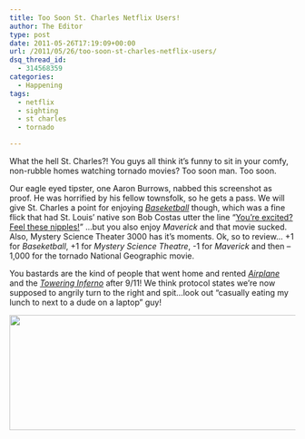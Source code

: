 ```yaml
---
title: Too Soon St. Charles Netflix Users!
author: The Editor
type: post
date: 2011-05-26T17:19:09+00:00
url: /2011/05/26/too-soon-st-charles-netflix-users/
dsq_thread_id:
  - 314568359
categories:
  - Happening
tags:
  - netflix
  - sighting
  - st charles
  - tornado

---
```

What the hell St. Charles?! You guys all think it&#8217;s funny to sit in your comfy, non-rubble homes watching tornado movies? Too soon man. Too soon.

Our eagle eyed tipster, one Aaron Burrows, nabbed this screenshot as proof. He was horrified by his fellow townsfolk, so he gets a pass. We will give St. Charles a point for enjoying _<a href="http://www.imdb.com/title/tt0131857/" target="_blank">Baseketball</a>_ though, which was a fine flick that had St. Louis&#8217; native son Bob Costas utter the line &#8220;<a href="http://www.youtube.com/watch?v=mO-KZni9pI0" target="_blank">You&#8217;re excited? Feel these nipples!</a>&#8221; &#8230;but you also enjoy _Maverick_ and that movie sucked. Also, Mystery Science Theater 3000 has it&#8217;s moments. Ok, so to review&#8230; +1 for _Baseketball_, +1 for _Mystery Science Theatre_, -1 for _Maverick_ and then &#8211; 1,000 for the tornado National Geographic movie.

You bastards are the kind of people that went home and rented _<a href="http://www.imdb.com/title/tt0080339/" target="_blank">Airplane</a>_ and the _<a href="http://www.imdb.com/title/tt0072308/" target="_blank">Towering Inferno</a>_ after 9/11! We think protocol states we&#8217;re now supposed to angrily turn to the right and spit&#8230;look out &#8220;casually eating my lunch to next to a dude on a laptop&#8221; guy!

[<img class="aligncenter size-full wp-image-10022" title="stchuck_netflx_faves" src="http://media.punchingkitty.com/wordpress/2011/05/stchuck_netflx_faves.jpg" alt="" width="600" height="203" />][1]

 [1]: http://media.punchingkitty.com/wordpress/2011/05/stchuck_netflx_faves.jpg